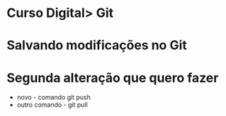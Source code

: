 # Curso Digital> Git

# Salvando modificações no Git

# Segunda alteração que quero fazer 

* novo - comando git push
* outro comando - git pull
